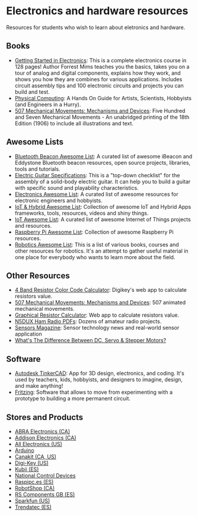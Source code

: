# Electronics and hardware resources

Resources for students who wish to learn about eletronics and hardware.


## Books

- [Getting Started in Electronics](https://www.amazon.com/Getting-Started-Electronics-Forrest-Mims/dp/0945053282): This is a complete electronics course in 128 pages! Author Forrest Mims teaches you the basics, takes you on a tour of analog and digital components, explains how they work, and shows you how they are combines for various applications. Includes circuit assembly tips and 100 electronic circuits and projects you can build and test.
- [Physical Computing](https://itp.nyu.edu/~dbo3/physical/physical.html): A Hands On Guide for Artists, Scientists, Hobbyists (and Engineers in a Hurry).
- [507 Mechanical Movements: Mechanisms and Devices](https://www.amazon.com/507-Mechanical-Movements-Mechanisms-Devices/dp/1603863117): Five Hundred and Seven Mechanical Movements - An unabridged printing of the 18th Edition (1906) to include all illustrations and text.


## Awesome Lists

- [Bluetooth Beacon Awesome List](https://github.com/beaconinside/awesome-beacon): A curated list of awesome iBeacon and Eddystone Bluetooth beacon resources, open source projects, libraries, tools and tutorials.
- [Electric Guitar Specifications](https://github.com/gitfrage/guitarspecs): This is a "top-down checklist" for the assembly of a solid-body electric guitar. It can help you to build a guitar with specific sound and playability characteristics.
- [Electronics Awesome List](https://github.com/kitspace/awesome-electronics): A curated list of awesome resources for electronic engineers and hobbyists.
- [IoT & Hybrid Awesome List](https://github.com/weblancaster/awesome-IoT-hybrid): Collection of awesome IoT and Hybrid Apps frameworks, tools, resources, videos and shiny things.
- [IoT Awesome List](https://github.com/HQarroum/awesome-iot): A curated list of awesome Internet of Things projects and resources.
- [Raspberry Pi Awesome List](https://github.com/thibmaek/awesome-raspberry-pi): Collection of awesome Raspberry Pi resources.
- [Robotics Awesome List](https://github.com/Kiloreux/awesome-robotics): This is a list of various books, courses and other resources for robotics. It's an attempt to gather useful material in one place for everybody who wants to learn more about the field.


## Other Resources

- [4 Band Resistor Color Code Calculator](https://www.digikey.com/en/resources/conversion-calculators/conversion-calculator-resistor-color-code-4-band): Digikey's web app to calculate resistors value.
- [507 Mechanical Movements: Mechanisms and Devices](http://507movements.com/): 507 animated mechanical movements.
- [Graphical Resistor Calculator](http://www.dannyg.com/examples/res2/resistor.htm): Web app to calculate resistors value.
- [N5DUX Ham Radio PDFs](http://www.n5dux.com/ham/files/pdf/index.php): Dozens of amateur radio projects.
- [Sensors Magazine](https://www.sensorsmag.com/): Sensor technology news and real-world sensor application
- [What's The Difference Between DC, Servo & Stepper Motors?](https://www.modmypi.com/blog/whats-the-difference-between-dc-servo-stepper-motors)


## Software

- [Autodesk TinkerCAD](https://www.tinkercad.com/): App for 3D design, electronics, and coding. It's used by teachers, kids, hobbyists, and designers to imagine, design, and make anything!
- [Fritzing](http://fritzing.org/): Software that allows to move from experimenting with a prototype to building a more permanent circuit.


## Stores and Products

- [ABRA Electronics (CA)](https://abra-electronics.com/)
- [Addison Electronics (CA)](https://addison-electronique.com/)
- [All Electronics (US)](https://www.allelectronics.com/)
- [Arduino](https://store.arduino.cc/)
- [Canakit (CA, US)](https://www.canakit.com/)
- [Digi-Key (US)](https://www.digikey.com/)
- [Kubii (ES)](https://www.kubii.es)
- [National Control Devices](https://ncd.io/)
- [Raspipc.es (ES)](https://www.raspipc.es)
- [RobotShop (CA)](https://www.sparkfun.com/)
- [RS Components GB (ES)](https://es.rs-online.com/)
- [Sparkfun (US)](https://www.sparkfun.com/)
- [Trendatec (ES)](https://www.tiendatec.es)

